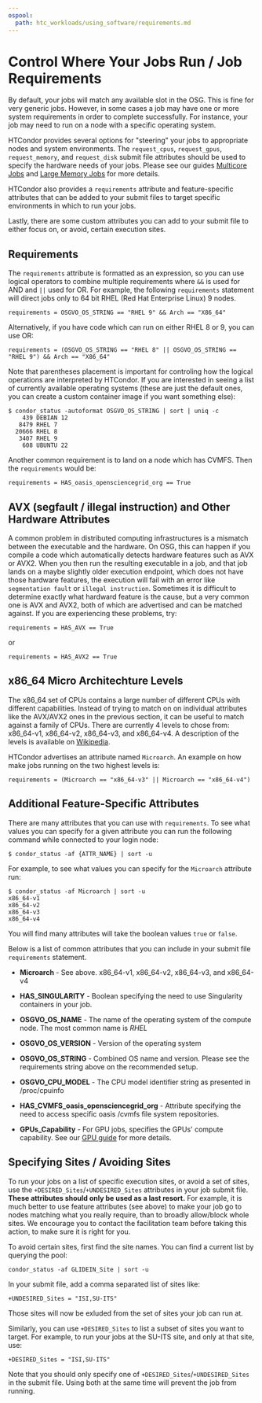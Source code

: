 ```yaml
---
ospool:
  path: htc_workloads/using_software/requirements.md
---
```


Control Where Your Jobs Run / Job Requirements 
====================================

By default, your jobs will match any available slot in the OSG. This is fine
for very generic jobs. However, in some cases a job may have one or more system
requirements in order to complete successfully. For instance, your job may need to run
on a node with a specific operating system.

HTCondor provides several options for "steering" your jobs to appropriate
nodes and system environments. The `request_cpus`, `request_gpus`, `request_memory`, and `request_disk`
submit file attributes should be used to specify the hardware needs of your jobs.
Please see our guides [Multicore Jobs](../../../htc_workloads/specific_resource/multicore-jobs/) and [Large Memory Jobs](../../../htc_workloads/specific_resource/large-memory-jobs/)
for more details.

HTCondor also provides a `requirements` attribute and feature-specific
attributes that can be added to your submit files to target specific environments in
which to run your jobs. 

Lastly, there are some custom attributes you can add to your submit file to
either focus on, or avoid, certain execution sites.

## Requirements

The `requirements` attribute is formatted as an expression, so you can use logical
operators to combine multiple requirements where `&&` is used for AND and
`||` used for OR. For example, the following `requirements` statement will direct
jobs only to 64 bit RHEL (Red Hat Enterprise Linux) 9 nodes.

    requirements = OSGVO_OS_STRING == "RHEL 9" && Arch == "X86_64"

Alternatively, if you have code which can run on either RHEL 8 or 9, you can use OR:

    requirements = (OSGVO_OS_STRING == "RHEL 8" || OSGVO_OS_STRING == "RHEL 9") && Arch == "X86_64"

Note that parentheses placement is important for controling how the logical operations
are interpreted by HTCondor. If you are interested in seeing a list of currently
available operating systems (these are just the default ones, you can create a custom
container image if you want something else):

    $ condor_status -autoformat OSGVO_OS_STRING | sort | uniq -c
        439 DEBIAN 12
       8479 RHEL 7
      20666 RHEL 8
       3407 RHEL 9
        608 UBUNTU 22
 
Another common requirement is to land on a node which has CVMFS.
Then the `requirements` would be:

    requirements = HAS_oasis_opensciencegrid_org == True

## AVX (segfault / illegal instruction) and Other Hardware Attributes

A common problem in distributed computing infrastructures is a mismatch between
the executable and the hardware. On OSG, this can happen if you compile a code
which automatically detects hardware features such as AVX or AVX2. When you then
run the resulting executable in a job, and that job lands on a maybe slightly
older execution endpoint, which does not have those hardware features, the
execution will fail with an error like `segmentation fault` or
`illegal instruction`. Sometimes it is difficult to determine exactly what
hardward feature is the cause, but a very common one is AVX and AVX2, both of
which are advertised and can be matched against. If you are experiencing these
problems, try:

    requirements = HAS_AVX == True

or

    requirements = HAS_AVX2 == True


## x86\_64 Micro Architechture Levels

The x86\_64 set of CPUs contains a large number of different CPUs with 
different capabilities. Instead of trying to match on on individual attributes
like the AVX/AVX2 ones in the previous section, it can be useful to match
against a family of CPUs. There are currently 4 levels to chose from:
x86\_64-v1, x86\_64-v2, x86\_64-v3, and x86\_64-v4. A description of the levels
is available on [Wikipedia](https://en.wikipedia.org/wiki/X86-64#Microarchitecture_levels).

HTCondor advertises an attribute named `Microarch`. An example on how make jobs
running on the two highest levels is:

    requirements = (Microarch == "x86_64-v3" || Microarch == "x86_64-v4")


## Additional Feature-Specific Attributes

There are many attributes that you can use with `requirements`. To see what values
you can specify for a given attribute you can run the following command while
connected to your login node:

    $ condor_status -af {ATTR_NAME} | sort -u

For example, to see what values you can specify for the `Microarch` attribute run:

    $ condor_status -af Microarch | sort -u
    x86_64-v1
    x86_64-v2
    x86_64-v3
    x86_64-v4

You will find many attributes will take the boolean values `true` or `false`.

Below is a list of common attributes that you can include in your submit file `requirements` statement. 

- **Microarch** - See above. x86\_64-v1, x86\_64-v2, x86\_64-v3, and x86\_64-v4

- **HAS_SINGULARITY** - Boolean specifying the need to use Singularity containers in your job.

- **OSGVO_OS_NAME** - The name of the operating system of the compute node. 
  The most common name is _RHEL_

- **OSGVO_OS_VERSION** - Version of the operating system

- **OSGVO_OS_STRING** - Combined OS name and version. Please see the
  requirements string above on the recommended setup.

- **OSGVO_CPU_MODEL** - The CPU model identifier string as presented in
  /proc/cpuinfo

- **HAS_CVMFS_oasis_opensciencegrid_org** - Attribute specifying
  the need to access specific oasis /cvmfs file system repositories.

- **GPUs_Capability** - For GPU jobs, specifies the GPUs' compute capability.
  See our [GPU guide](../../../htc_workloads/specific_resource/gpu-jobs/) for more details.

## Specifying Sites / Avoiding Sites

To run your jobs on a list of specific execution sites, or avoid a set of 
sites, use the `+DESIRED_Sites`/`+UNDESIRED_Sites` attributes in your job
submit file. **These attributes should only be used as a last resort.** For
example, it is much better to use feature attributes (see above) to make
your job go to nodes matching what you really require, than to broadly
allow/block whole sites. We encourage you to contact the facilitation team before taking this action, to make sure it is right for you. 

To avoid certain sites, first find the site names. You can find a 
current list by querying the pool:

    condor_status -af GLIDEIN_Site | sort -u

In your submit file, add a comma separated list of sites like:

    +UNDESIRED_Sites = "ISI,SU-ITS"

Those sites will now be exluded from the set of sites your job can
run at.

Similarly, you can use `+DESIRED_Sites` to list a subset of sites
you want to target. For example, to run your jobs at the SU-ITS site,
and only at that site, use:


    +DESIRED_Sites = "ISI,SU-ITS"

Note that you should only specify one of `+DESIRED_Sites`/`+UNDESIRED_Sites`
in the submit file. Using both at the same time will prevent the job from
running.
